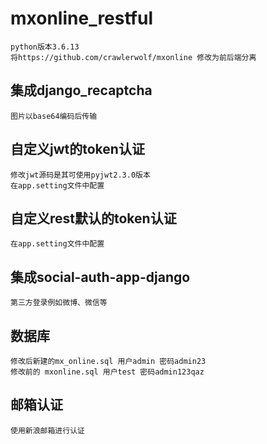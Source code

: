# mxonline_restful
```
python版本3.6.13
将https://github.com/crawlerwolf/mxonline 修改为前后端分离
```

## 集成django_recaptcha
```
图片以base64编码后传输
```

## 自定义jwt的token认证
```
修改jwt源码是其可使用pyjwt2.3.0版本
在app.setting文件中配置
```

## 自定义rest默认的token认证
```
在app.setting文件中配置
```

## 集成social-auth-app-django
```
第三方登录例如微博、微信等
```

## 数据库
```
修改后新建的mx_online.sql 用户admin 密码admin23
修改前的 mxonline.sql 用户test 密码admin123qaz
```
## 邮箱认证
```
使用新浪邮箱进行认证
```

